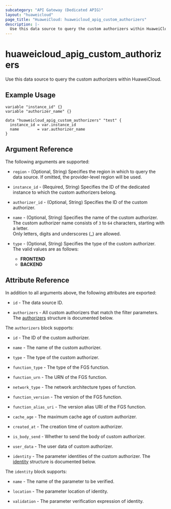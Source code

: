 ```yaml
---
subcategory: "API Gateway (Dedicated APIG)"
layout: "huaweicloud"
page_title: "HuaweiCloud: huaweicloud_apig_custom_authorizers"
description: |-
  Use this data source to query the custom authorizers within HuaweiCloud.
---
```


# huaweicloud_apig_custom_authorizers

Use this data source to query the custom authorizers within HuaweiCloud.

## Example Usage

```hcl
variable "instance_id" {}
variable "authorizer_name" {}

data "huaweicloud_apig_custom_authorizers" "test" {
  instance_id = var.instance_id
  name        = var.authorizer_name
}
```

## Argument Reference

The following arguments are supported:

* `region` - (Optional, String) Specifies the region in which to query the data source.
  If omitted, the provider-level region will be used.

* `instance_id` - (Required, String) Specifies the ID of the dedicated instance to which the custom authorizers belong.

* `authorizer_id` - (Optional, String) Specifies the ID of the custom authorizer.

* `name` - (Optional, String) Specifies the name of the custom authorizer.  
  The custom authorizer name consists of `3` to `64` characters, starting with a letter.  
  Only letters, digits and underscores (_) are allowed.

* `type` - (Optional, String) Specifies the type of the custom authorizer.  
  The valid values are as follows:
  + **FRONTEND**
  + **BACKEND**

## Attribute Reference

In addition to all arguments above, the following attributes are exported:

* `id` - The data source ID.

* `authorizers` - All custom authorizers that match the filter parameters.
  The [authorizers](#authorizers) structure is documented below.

<a name="authorizers"></a>
The `authorizers` block supports:

* `id` - The ID of the custom authorizer.

* `name` - The name of the custom authorizer.

* `type` - The type of the custom authorizer.

* `function_type` - The type of the FGS function.

* `function_urn` - The URN of the FGS function.

* `network_type` - The network architecture types of function.

* `function_version` - The version of the FGS function.

* `function_alias_uri` - The version alias URI of the FGS function.

* `cache_age` - The maximum cache age of custom authorizer.

* `created_at` - The creation time of custom authorizer.

* `is_body_send` - Whether to send the body of custom authorizer.

* `user_data` - The user data of custom authorizer.

* `identity` - The parameter identities of the custom authorizer.
  The [identity](#authorizers_identity) structure is documented below.

<a name="authorizers_identity"></a>
The `identity` block supports:

* `name` - The name of the parameter to be verified.

* `location` - The parameter location of identity.

* `validation` - The parameter verification expression of identity.
